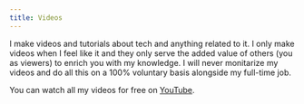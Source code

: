 ```yaml
---
title: Videos
---
```


I make videos and tutorials about tech and anything related to it. I only make videos when I feel like it and they only serve the added value of others (you as viewers) to enrich you with my knowledge. I will never monitarize my videos and do all this on a 100% voluntary basis alongside my full-time job.

You can watch all my videos for free on [YouTube](https://youtube.com/@jan07-official).